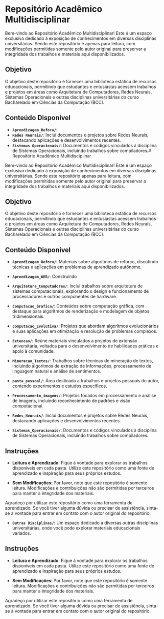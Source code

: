 # Repositório Acadêmico Multidisciplinar

Bem-vindo ao Repositório Acadêmico Multidisciplinar! Este é um espaço exclusivo dedicado à exposição de conhecimentos em diversas disciplinas universitárias. Sendo este repositório é apenas para leitura, com modificações permitidas somente pelo autor original para preservar a integridade dos trabalhos e materiais aqui disponibilizados.

## Objetivo

O objetivo deste repositório é fornecer uma biblioteca estática de recursos educacionais, permitindo que estudantes e entusiastas acessem trabalhos e projetos em áreas como Arquitetura de Computadores, Redes Neurais, Sistemas Operacionais e outras disciplinas universitárias do curso Bacharelado em Ciências da Computação (BCC).

## Conteúdo Disponível

- **`Aprendizagem_Refoco/`**: 
- **`Redes Neurais/`**: Inclui documentos e projetos sobre Redes Neurais, destacando aplicações e desenvolvimentos recentes.
- **`Sistemas Operacionais/`**: Documentos e códigos vinculados à disciplina de Sistemas Operacionais, incluindo trabalhos sobre compiladores.# Repositório Acadêmico Multidisciplinar

Bem-vindo ao Repositório Acadêmico Multidisciplinar! Este é um espaço exclusivo dedicado à exposição de conhecimentos em diversas disciplinas universitárias. Sendo este repositório apenas para leitura, com modificações permitidas somente pelo autor original para preservar a integridade dos trabalhos e materiais aqui disponibilizados.

## Objetivo

O objetivo deste repositório é fornecer uma biblioteca estática de recursos educacionais, permitindo que estudantes e entusiastas acessem trabalhos e projetos em áreas como Arquitetura de Computadores, Redes Neurais, Sistemas Operacionais e outras disciplinas universitárias do curso Bacharelado em Ciências da Computação (BCC).

## Conteúdo Disponível

- **`Aprendizagem_Refoco/`**: Materiais sobre algoritmos de reforço, discutindo técnicas e aplicações em problemas de aprendizado autônomo.

- **`Aprendizagem_WEB/`**: Construindo

- **`Arquitetura_Computadores/`**: Inclui trabalhos sobre arquitetura de sistemas computacionais, explorando o design e funcionamento de processadores e outros componentes de hardware.

- **`Computacao_Grafica/`**: Conteúdos sobre computação gráfica, com destaque para algoritmos de renderização e modelagem de objetos tridimensionais.

- **`Computacao_Evolutiva/`**: Projetos que abordam algoritmos evolucionários e suas aplicações em otimização e resolução de problemas complexos.

- **`Extencao/`**: Reúne materiais vinculados a projetos de extensão universitária, voltados para o desenvolvimento de habilidades práticas e apoio à comunidade.

- **`Mineracao_Textos/`**: Trabalhos sobre técnicas de mineração de textos, incluindo algoritmos de extração de informações, processamento de linguagem natural e análise de sentimentos.

- **`pasta_pessoal/`**: Área destinada a trabalhos e projetos pessoais do autor, contendo experimentos e estudos específicos.

- **`Processamento_imagens/`**: Projetos focados em processamento e análise de imagens, incluindo reconhecimento de padrões e visão computacional.

- **`Redes_Neurais/`**: Inclui documentos e projetos sobre Redes Neurais, destacando aplicações e desenvolvimentos recentes.

- **`Sistemas_Operacionais/`**: Documentos e códigos vinculados à disciplina de Sistemas Operacionais, incluindo trabalhos sobre compiladores.

## Instruções

- **Leitura e Aprendizado**: Fique à vontade para explorar os trabalhos disponíveis em cada pasta. Utilize este repositório como uma fonte de aprendizado e inspiração para seus próprios estudos.

- **Sem Modificações**: Por favor, note que este repositório é somente leitura. Modificações e contribuições não são permitidas por terceiros para manter a integridade dos materiais.

Agradeço por utilizar este repositório como uma ferramenta de aprendizado. Se você tiver alguma dúvida ou precisar de assistência, sinta-se à vontade para entrar em contato com o autor original do repositório.

- **`Outras Disciplinas/`**: Um espaço dedicado a diversas outras disciplinas universitárias, onde você pode explorar materiais educacionais variados.

## Instruções

- **Leitura e Aprendizado**: Fique à vontade para explorar os trabalhos disponíveis em cada pasta. Utilize este repositório como uma fonte de aprendizado e inspiração para seus próprios estudos.

- **Sem Modificações**: Por favor, note que este repositório é somente leitura. Modificações e contribuições não são permitidas por terceiros para manter a integridade dos materiais.

Agradeço  por utilizar este repositório como uma ferramenta de aprendizado. Se você tiver alguma dúvida ou precisar de assistência, sinta-se à vontade para entrar em contato com o autor original do repositório.
